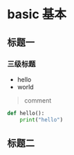 basic 基本
==========

## 标题一

### 三级标题

* hello
* world
> comment
```python
def hello():
    print("hello")
```




## 标题二


